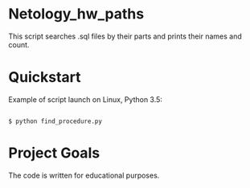 # Netology_hw_paths

This script searches .sql files by their parts and prints their names and count.

# Quickstart

Example of script launch on Linux, Python 3.5:

```#!bash

$ python find_procedure.py

```
# Project Goals

The code is written for educational purposes.
